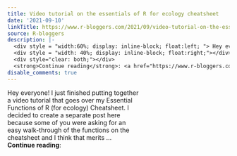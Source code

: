 ```yaml
---
title: Video tutorial on the essentials of R for ecology cheatsheet
date: '2021-09-10'
linkTitle: https://www.r-bloggers.com/2021/09/video-tutorial-on-the-essentials-of-r-for-ecology-cheatsheet/
source: R-bloggers
description: |-
  <div style = "width:60%; display: inline-block; float:left; "> Hey everyone! I just finished putting together a video tutorial that goes over my Essential Functions of R (for ecology) Cheatsheet. I decided to create a separate post here because some of you were asking for an easy walk-through of the functions on the cheatsheet and I think that merits ...</div>
  <div style = "width: 40%; display: inline-block; float:right;"></div>
  <div style="clear: both;"></div>
  <strong>Continue reading</strong>: <a href="https://www.r-bloggers.com/2021/09/video-tutorial-on-the-essentials-of-r-for-ecology-cheatsh ...
disable_comments: true
---
```

<div style = "width:60%; display: inline-block; float:left; "> Hey everyone! I just finished putting together a video tutorial that goes over my Essential Functions of R (for ecology) Cheatsheet. I decided to create a separate post here because some of you were asking for an easy walk-through of the functions on the cheatsheet and I think that merits ...</div>
<div style = "width: 40%; display: inline-block; float:right;"></div>
<div style="clear: both;"></div>
<strong>Continue reading</strong>: <a href="https://www.r-bloggers.com/2021/09/video-tutorial-on-the-essentials-of-r-for-ecology-cheatsh ...